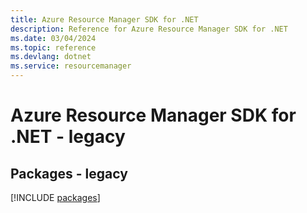 ```yaml
---
title: Azure Resource Manager SDK for .NET
description: Reference for Azure Resource Manager SDK for .NET
ms.date: 03/04/2024
ms.topic: reference
ms.devlang: dotnet
ms.service: resourcemanager
---
```

# Azure Resource Manager SDK for .NET - legacy
## Packages - legacy
[!INCLUDE [packages](resource-manager-index.md)]